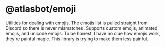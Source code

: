 # @atlasbot/emoji

Utilities for dealing with emojis. The emojis list is pulled straight from Discord so there is never mismatches. Supports custom emojis, animated emojis, and unicode emojis. To be honest, I have no clue how emojis work, they're painful magic. This library is trying to make them less painful.
